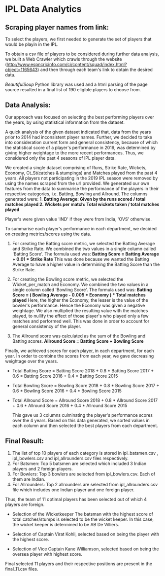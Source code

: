 # IPL Data Analytics

## Scraping player names from link:

To select the players, we first needed to generate the set of players that would be playin in the IPL.

To obtain a csv file of players to be considered during further data analysis, we built a Web Crawler which crawls through the website (http://www.espncricinfo.com/ci/content/squad/index.html?object=1165643) and then through each team's link to obtain the desired data.

*BeautifulSoup* Python library was used and a html parsing of the page source resulted in a final list of 190 eligible players to choose from.
	
## Data Analysis:
 
 Our approach was focused on selecting the best performing players over the years, by using statistical information from the dataset.
 
 A quick analysis of the given dataset indicated that, data from the years prior to 2014 had inconsistent player names. Further, we decided to take into consideration current form and general consistency, because of which the statistical score of a player's performance in 2019, was determined by giving higher weightage to the more recent performances. Thus, we considered only the past 4 seasons of IPL player data.
	
  We created a single dataset comprising of Runs, Strike Rate, Wickets, Economy, Ct_St(catches & stumpings) and Matches played from the past 4 years.
  All players not participating in the 2019 IPL season were removed by using the names scraped from the url provided.
  We generated our own features from the data to summarise the performance of the players in their respective categories, i.e. Batting, Bowling and Allround.
	The columns generated were:
		1. **Batting Average: Given by the runs scored / total matches played
		2. Wickets per match: Total wickets taken / total matches played**
	
  Player's were given value 'IND' if they were from India, 'OVS' otherwise.
	
To summarise each player's performance in each department, we decided on creating metrics/scores using the data.
  1. 	For creating the Batting score metric, we selected the Batting Average and Strike Rate. We combined the two values in a single column called 'Batting Score'.
		The formula used was:
				**Batting Score = Batting Average + 0.01 * Strike Rate**
		This was done because we wanted the Batting Average to have a higher value in determining the Batting Score than the Strike Rate.
	
  2. 	For creating the Bowling score metric, we selected the Wicket_per_match and Economy. We combined the two values in a single column called 'Bowling Score'.
		The formula used was:
				**Batting Score = ( Bowling Average - 0.005 * Economy ) * Total matches played**
		Here, the higher the Economy, the lesser is the value of the bowler's performance. Hence the Economy was given a negative weightage. We also multiplied the resulting value with the matches played, to nullify the effect of those player's who played only a few matches and performed well. This was done in order to account for general consistency of the player.
		
  3. The Allround score was calculated as the sum of the Bowling and Batting scores.
				**Allround Score = Batting Score + Bowling Score**
				

  Finally, we achieved scores for each player, in each department, for each year. In order to combine the scores from each year, we gave decreasing weightage over the years.
	
  - Total Batting Score = Batting Score 2018 + 0.8 * Batting Score 2017 + 0.6 * Batting Score 2016 + 0.4 * Batting Score 2015
  - Total Bowling Score = Bowling Score 2018 + 0.8 * Bowling Score 2017 + 0.6 * Bowling Score 2016 + 0.4 * Bowling Score 2015
  - Total Allround Score = Allround Score 2018 + 0.8 * Allround Score 2017 + 0.6 * Allround Score 2016 + 0.4 * Allround Score 2015
		
	This gave us 3 columns culminating the player's performance scores over the 4 years. Based on this data generated, we sorted values in each column and then selected the best players from each department.
	
## Final Result:

  1. The list of top 10 players of each category is stored in ipl_batsmen.csv , ipl_bowlers.csv and ipl_allrounders.csv files respectively.
  2. For Batsmen:
	Top 5 batsmen are selected which included 3 Indian players and 2 foreign players.
  3. For Bowlers:
	Top 3 bowlers are selected from ipl_bowlers.csv. Each of them are Indian.
  4. For Allrounders:
	Top 2 allrounders are selected from ipl_allrounders.csv file which includes one Indian player and  one foreign player.
		
  Thus, the team of 11 optimal players has been selected out of which 4 players are foreign.
	
  - Selection of the Wicketkeeper
    The batsman with the highest score of total catches/stumps is selected to be the wicket keeper. In this case, the wicket keeper is determined to be AB De Villiers.
	
  - Selection of Captain
  Virat Kohli, selected based on being the player with the highest score.
  
  - Selection of Vice Captain
   Kane Williamson, selected based on being the oversea player with highest score.
			
  Final selected 11 players and their respective positions are present in the final_11.csv files.
	


